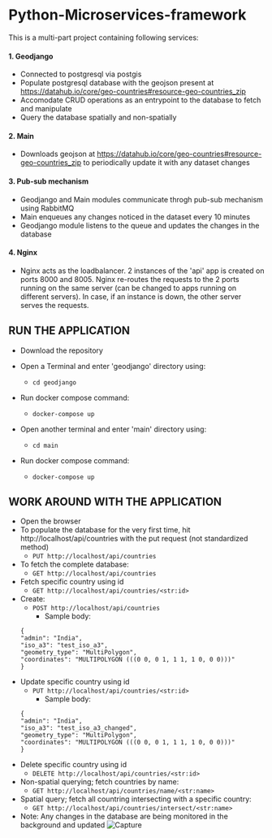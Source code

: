 # Python-Microservices-framework

This is a multi-part project containing following services:
#### 1. Geodjango
  - Connected to postgresql via postgis
  - Populate postgresql database with the geojson present at https://datahub.io/core/geo-countries#resource-geo-countries_zip
  - Accomodate CRUD operations as an entrypoint to the database to fetch and manipulate
  - Query the database spatially and non-spatially

#### 2. Main
  - Downloads geojson at https://datahub.io/core/geo-countries#resource-geo-countries_zip to periodically update it with any dataset changes
  
#### 3. Pub-sub mechanism
  - Geodjango and Main modules communicate throgh pub-sub mechanism using RabbitMQ
  - Main enqueues any changes noticed in the dataset every 10 minutes
  - Geodjango module listens to the queue and updates the changes in the database
  
#### 4. Nginx
  - Nginx acts as the loadbalancer. 2 instances of the 'api' app is created on ports 8000 and 8005. Nginx re-routes the requests to the 2 ports running on the same server (can be changed to apps running on different servers). In case, if an instance is down, the other server serves the requests.
  
## RUN THE APPLICATION
- Download the repository
- Open a Terminal and enter 'geodjango' directory using: 
  - ```cd geodjango```
- Run docker compose command: 
  - ```docker-compose up```

- Open another terminal and enter 'main' directory using: 
  - ```cd main```
- Run docker compose command: 
  - ```docker-compose up```

## WORK AROUND WITH THE APPLICATION
- Open the browser
- To populate the database for the very first time, hit http://localhost/api/countries with the put request (not standardized method)
    - ```PUT http://localhost/api/countries```
- To fetch the complete database:
    - ```GET http://localhost/api/countries```
- Fetch specific country using id
    - ```GET http://localhost/api/countries/<str:id>```
- Create:
    - ```POST http://localhost/api/countries```
      - Sample body:
    ```
    {
    "admin": "India",
    "iso_a3": "test_iso_a3",
    "geometry_type": "MultiPolygon",
    "coordinates": "MULTIPOLYGON (((0 0, 0 1, 1 1, 1 0, 0 0)))"
    }
    ```
- Update specific country using id
    - ```PUT http://localhost/api/countries/<str:id>```
      - Sample body:
    ```
    {
    "admin": "India",
    "iso_a3": "test_iso_a3_changed",
    "geometry_type": "MultiPolygon",
    "coordinates": "MULTIPOLYGON (((0 0, 0 1, 1 1, 1 0, 0 0)))"
    }
    ```
- Delete specific country using id
    - ```DELETE http://localhost/api/countries/<str:id>```
- Non-spatial querying; fetch countries by name:
    - ```GET http://localhost/api/countries/name/<str:name>```
- Spatial query; fetch all countring intersecting with a specific country:
    - ```GET http://localhost/api/countries/intersect/<str:name>```
- Note: Any changes in the database are being monitored in the background and updated
![Capture](https://user-images.githubusercontent.com/63467008/185846198-13a2f575-780b-42ac-bee0-771e06afbfb0.PNG)
